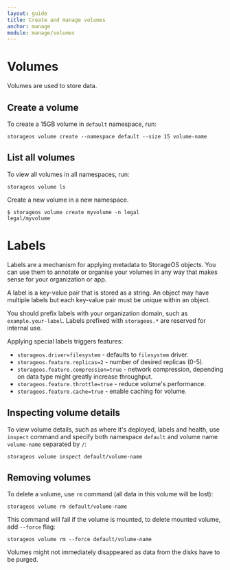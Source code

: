 ```yaml
---
layout: guide
title: Create and manage volumes
anchor: manage
module: manage/volumes
---
```


# Volumes

Volumes are used to store data.

## Create a volume

To create a 15GB volume in `default` namespace, run:

    storageos volume create --namespace default --size 15 volume-name

## List all volumes

To view all volumes in all namespaces, run:

    storageos volume ls

Create a new volume in a new namespace.
```
$ storageos volume create myvolume -n legal
legal/myvolume
```


# Labels

Labels are a mechanism for applying metadata to StorageOS objects. You can use them to annotate or organise your volumes in any way that makes sense for your organization or app.

A label is a key-value pair that is stored as a string. An object may have multiple labels but each key-value pair must be unique within an object.

You should prefix labels with your organization domain, such as `example.your-label`. Labels prefixed with `storageos.*` are reserved for internal use.

Applying special labels triggers features:

* `storageos.driver=filesystem` - defaults to `filesystem` driver.
* `storageos.feature.replicas=2` - number of desired replicas (0-5).
* `storageos.feature.compression=true` - network compression, depending on data type might greatly increase throughput.
* `storageos.feature.throttle=true` - reduce volume's performance.
* `storageos.feature.cache=true` - enable caching for volume.

## Inspecting volume details

To view volume details, such as where it's deployed, labels and health, use `inspect` command and specify both namespace `default` and volume name `volume-name` separated by `/`:

    storageos volume inspect default/volume-name

## Removing volumes

To delete a volume, use `rm` command (all data in this volume will be lost):

    storageos volume rm default/volume-name

This command will fail if the volume is mounted, to delete mounted volume, add `--force` flag:

    storageos volume rm --force default/volume-name

Volumes might not immediately disappeared as data from the disks have to be purged.
